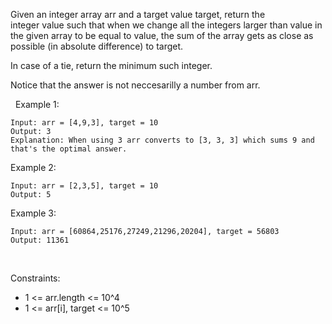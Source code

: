 Given an integer array arr and a target value target, return the integer value such that when we change all the integers larger than value in the given array to be equal to value, the sum of the array gets as close as possible (in absolute difference) to target.

In case of a tie, return the minimum such integer.

Notice that the answer is not neccesarilly a number from arr.

 
Example 1:
```
Input: arr = [4,9,3], target = 10
Output: 3
Explanation: When using 3 arr converts to [3, 3, 3] which sums 9 and that's the optimal answer.
```

Example 2:
```
Input: arr = [2,3,5], target = 10
Output: 5
```

Example 3:
```
Input: arr = [60864,25176,27249,21296,20204], target = 56803
Output: 11361
```
 

Constraints:

- 1 <= arr.length <= 10^4
- 1 <= arr[i], target <= 10^5
